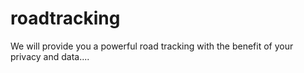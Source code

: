 # roadtracking
We will provide you a powerful road tracking with the benefit of your privacy and data....
